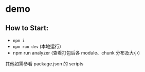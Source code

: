 # demo

## How to Start:

- ```npm i```
- ```npm run dev``` (本地运行）
- npm run analyzer (查看打包后各 module、chunk 分布及大小)

其他如需参看 package.json 的 scripts
